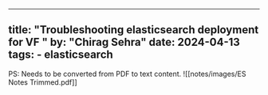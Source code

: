 
---
title: "Troubleshooting elasticsearch deployment for VF "
by: "Chirag Sehra"
date: 2024-04-13
tags: 
    - elasticsearch
---

PS: Needs to be converted from PDF to text content.
![[notes/images/ES Notes Trimmed.pdf]]